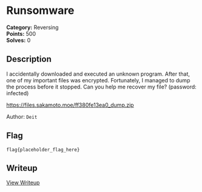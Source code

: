 # Runsomware

**Category:** Reversing  
**Points:** 500  
**Solves:** 0  

## Description

I accidentally downloaded and executed an unknown program. After that, one of my important files was encrypted. Fortunately, I managed to dump the process before it stopped. Can you help me recover my file?
(password: infected)

https://files.sakamoto.moe/ff380fe13ea0_dump.zip

Author: `Deit`

## Flag

```
flag{placeholder_flag_here}
```

## Writeup

[View Writeup](https://github.com/1nv1sibl3/BlitzCTF-2025/blob/main/writeups/Runsomware_writeup.md)
